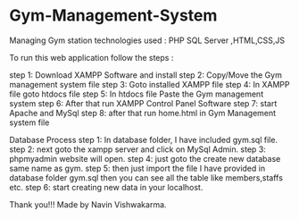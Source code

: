 # Gym-Management-System
Managing Gym station technologies used : PHP SQL Server ,HTML,CSS,JS 

To run this web application follow the steps :

step 1: Download XAMPP Software and install
step 2: Copy/Move the Gym management system file 
step 3: Goto installed XAMPP file
step 4: In XAMPP file goto htdocs file 
step 5: In htdocs file Paste the Gym management system
step 6: After that run XAMPP Control Panel Software 
step 7: start Apache and MySql 
step 8: after that run home.html in Gym Management system file

Database Process 
step 1: In database folder, I have included gym.sql file.
step 2: next goto the xampp server and click on MySql Admin.
step 3: phpmyadmin website will open.
step 4: just goto the create new database same name as gym.
step 5: then just import the file I have provided in database folder gym.sql then you can see all the table like members,staffs etc.
step 6: start creating new data in your localhost.

Thank you!!!
Made by Navin Vishwakarma.